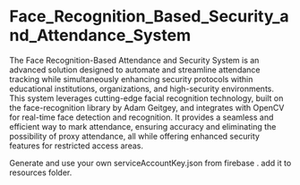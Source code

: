 # Face_Recognition_Based_Security_and_Attendance_System
The Face Recognition-Based Attendance and Security System is an advanced solution designed 
to automate and streamline attendance tracking while simultaneously enhancing security 
protocols within educational institutions, organizations, and high-security environments. This 
system leverages cutting-edge facial recognition technology, built on the face-recognition 
library by Adam Geitgey, and integrates with OpenCV for real-time face detection and 
recognition. It provides a seamless and efficient way to mark attendance, ensuring accuracy and 
eliminating the possibility of proxy attendance, all while offering enhanced security features 
for restricted access areas.


Generate and use your own serviceAccountKey.json from firebase . add it to resources folder.
